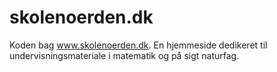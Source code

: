 # skolenoerden.dk
Koden bag www.skolenoerden.dk. En hjemmeside dedikeret til undervisningsmateriale i matematik og på sigt naturfag.
